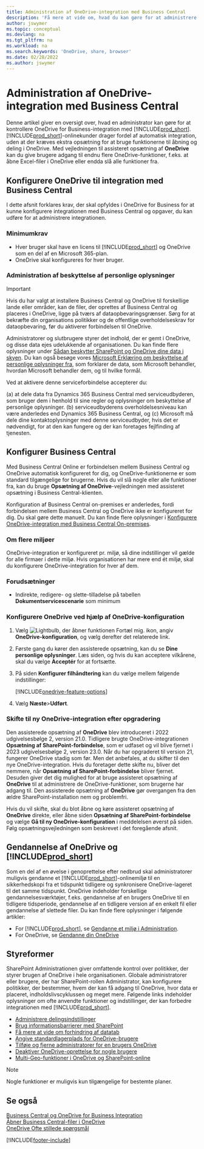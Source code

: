 ```yaml
---
title: Administration af OneDrive-integration med Business Central
description: 'Få mere at vide om, hvad du kan gøre for at administrere en integration mellem Business Central og OneDrive for Business.'
author: jswymer
ms.topic: conceptual
ms.devlang: na
ms.tgt_pltfrm: na
ms.workload: na
ms.search.keywords: 'OneDrive, share, browser'
ms.date: 02/28/2022
ms.author: jswymer
---
```

# <a name="managing-onedrive-integration-with-business-central"></a><a name="managing-onedrive-integration-with-business-central"></a><a name="managing-onedrive-integration-with-business-central"></a>Administration af OneDrive-integration med Business Central

Denne artikel giver en oversigt over, hvad en administrator kan gøre for at kontrollere OneDrive for Business-integration med [!INCLUDE[prod_short](includes/prod_short.md)]. [!INCLUDE[prod_short](includes/prod_short.md)]-onlinekunder drager fordel af automatisk integration, uden at der kræves ekstra opsætning for at bruge funktionerne til åbning og deling i OneDrive. Med vejledningen til assisteret opsætning af **OneDrive** kan du give brugere adgang til endnu flere OneDrive-funktioner, f.eks. at åbne Excel-filer i OneDrive eller endda slå alle funktioner fra.  

## <a name="configure-onedrive-for-integration-with-business-central"></a><a name="configure-onedrive-for-integration-with-business-central"></a><a name="configure-onedrive-for-integration-with-business-central"></a>Konfigurere OneDrive til integration med Business Central

I dette afsnit forklares krav, der skal opfyldes i OneDrive for Business for at kunne konfigurere integrationen med Business Central og opgaver, du kan udføre for at administrere integrationen.

### <a name="minimum-requirements"></a><a name="minimum-requirements"></a><a name="minimum-requirements"></a>Minimumkrav

* Hver bruger skal have en licens til [!INCLUDE[prod_short](includes/prod_short.md)] og OneDrive som en del af en Microsoft 365-plan.
* OneDrive skal konfigureres for hver bruger.

### <a name="managing-privacy"></a><a name="managing-privacy"></a><a name="managing-privacy"></a>Administration af beskyttelse af personlige oplysninger

> [!IMPORTANT]
> Hvis du har valgt at installere Business Central og OneDrive til forskellige lande eller områder, kan de filer, der oprettes af Business Central og placeres i OneDrive, ligge på tværs af dataopbevaringsgrænser. Sørg for at bekræfte din organisations politikker og de offentlige overholdelseskrav for dataopbevaring, før du aktiverer forbindelsen til OneDrive.

Administratorer og slutbrugere styrer det indhold, der er gemt i OneDrive, og disse data ejes udelukkende af organisationen. Du kan finde flere oplysninger under [Sådan beskytter SharePoint og OneDrive dine data i skyen](/sharepoint/safeguarding-your-data). Du kan også besøge vores [Microsoft Erklæring om beskyttelse af personlige oplysninger fra](https://privacy.microsoft.com/en-us/privacystatement), som forklarer de data, som Microsoft behandler, hvordan Microsoft behandler dem, og til hvilke formål.

Ved at aktivere denne serviceforbindelse accepterer du:

(a) at dele data fra Dynamics 365 Business Central med serviceudbyderen, som bruger dem i henhold til sine regler og oplysninger om beskyttelse af personlige oplysninger. (b) serviceudbyderens overholdelsesniveau kan være anderledes end Dynamics 365 Business Central, og (c) Microsoft må dele dine kontaktoplysninger med denne serviceudbyder, hvis det er nødvendigt, for at den kan fungere og der kan foretages fejlfinding af tjenesten.

## <a name="configure-business-central"></a><a name="configure-business-central"></a><a name="configure-business-central"></a>Konfigurer Business Central

Med Business Central Online er forbindelsen mellem Business Central og OneDrive automatisk konfigureret for dig, og OneDrive-funktionerne er som standard tilgængelige for brugerne. Hvis du vil slå nogle eller alle funktioner fra, kan du bruge **Opsætning af OneDrive**-vejledningen med assisteret opsætning i Business Central-klienten.

Konfiguration af Business Central on-premises er anderledes, fordi forbindelsen mellem Business Central og OneDrive ikke er konfigureret for dig. Du skal gøre dette manuelt. Du kan finde flere oplysninger i [Konfigurere OneDrive-integration med Business Central On-premises](admin-onedrive-integration-onpremises.md).

### <a name="about-multiple-environments"></a><a name="about-multiple-environments"></a><a name="about-multiple-environments"></a>Om flere miljøer

OneDrive-integration er konfigureret pr. miljø, så dine indstillinger vil gælde for alle firmaer i dette miljø. Hvis organisationen har mere end ét miljø, skal du konfigurere OneDrive-integration for hver af dem.

### <a name="prerequisites"></a><a name="prerequisites"></a><a name="prerequisites"></a>Forudsætninger

- Indirekte, redigere- og slette-tilladelse på tabellen **Dokumentservicescenarie** som minimum

### <a name="configure-onedrive-using-onedrive-setup"></a><a name="configure-onedrive-using-onedrive-setup"></a><a name="configure-onedrive-using-onedrive-setup"></a>Konfigurere OneDrive ved hjælp af OneDrive-konfiguration

1. Vælg ![Lightbulb, der åbner funktionen Fortæl mig.](media/ui-search/search_small.png "Fortæl mig, hvad du vil foretage dig") ikon, angiv **OneDrive-konfiguration**, og vælg derefter det relaterede link. 
2. Første gang du kører den assisterede opsætning, kan du se **Dine personlige oplysninger**. Læs siden, og hvis du kan acceptere vilkårene, skal du vælge **Acceptér** for at fortsætte.
3. På siden **Konfigurer filhåndtering** kan du vælge mellem følgende indstillinger:

   [!INCLUDE[onedrive-feature-options](includes/onedrive-feature-options.md)]
4. Vælg **Næste**>**Udført**.

### <a name="switching-to-new-onedrive-integration-after-upgrade"></a><a name="switching-to-new-onedrive-integration-after-upgrade"></a><a name="switching-to-new-onedrive-integration-after-upgrade"></a>Skifte til ny OneDrive-integration efter opgradering

Den assisterede opsætning af **OneDrive** blev introduceret i 2022 udgivelsesbølge 2, version 21.0. Tidligere brugte OneDrive-integrationen **Opsætning af SharePoint-forbindelse**, som er udfaset og vil blive fjernet i 2023 udgivelsesbølge 2, version 23.0. Når du har opgraderet til version 21, fungerer OneDrive stadig som før. Men det anbefales, at du skifter til den nye OneDrive-integration. Hvis du foretager dette skifte nu, bliver det nemmere, når **Opsætning af SharePoint-forbindelse** bliver fjernet. Desuden giver det dig mulighed for at bruge assisteret opsætning af **OneDrive** til at administrere de OneDrive-funktioner, som brugerne har adgang til. Den assisterede opsætning af **OneDrive** gør overgangen fra den ældre SharePoint-installation nem og problemfri.

Hvis du vil skifte, skal du blot åbne og køre assisteret opsætning af **OneDrive** direkte, eller åbne siden **Opsætning af SharePoint-forbindelse** og vælge **Gå til ny OneDrive-konfiguration** i meddelelsen øverst på siden. Følg opsætningsvejledningen som beskrevet i det foregående afsnit.

## <a name="restoring-onedrive-and-"></a><a name="restoring-onedrive-and-"></a><a name="restoring-onedrive-and-"></a>Gendannelse af OneDrive og [!INCLUDE[prod_short](includes/prod_short.md)]

Som en del af en øvelse i genoprettelse efter nedbrud skal administratorer muligvis gendanne et [!INCLUDE[prod_short](includes/prod_short.md)]-onlinemiljø til en sikkerhedskopi fra et tidspunkt tidligere og synkronisere OneDrive-lageret til det samme tidspunkt. OneDrive indeholder forskellige gendannelsesværktøjer, f.eks. gendannelse af en brugers OneDrive til en tidligere tidsperiode, gendannelse af en tidligere version af en enkelt fil eller gendannelse af slettede filer. Du kan finde flere oplysninger i følgende artikler:

* For [!INCLUDE[prod_short](includes/prod_short.md)], se [Gendanne et miljø i Administration](/dynamics365/business-central/dev-itpro/administration/tenant-admin-center-backup-restore).
* For OneDrive, se [Gendanne din OneDrive](https://support.microsoft.com/en-us/office/restore-your-onedrive-fa231298-759d-41cf-bcd0-25ac53eb8a15?ui=en-us&rs=en-us&ad=us)

## <a name="governance"></a><a name="governance"></a><a name="governance"></a>Styreformer

SharePoint Administrationen giver omfattende kontrol over politikker, der styrer brugen af OneDrive i hele organisationen. Globale administratorer eller brugere, der har SharePoint-rollen Administrator, kan konfigurere politikker, der bestemmer, hvem der kan få adgang til OneDrive, hvor data er placeret, indholdslivscyklussen og meget mere. Følgende links indeholder oplysninger om ofte anvendte funktioner og indstillinger, der kan forbedre integrationen med [!INCLUDE[prod_short](includes/prod_short.md)]. 

* [Administrere delingsindstillinger](/sharepoint/turn-external-sharing-on-or-off)
* [Brug informationsbarrierer med SharePoint](/sharepoint/information-barriers)
* [Få mere at vide om forhindring af datatab](/microsoft-365/compliance/dlp-learn-about-dlp)
* [Angive standardlagerplads for OneDrive-brugere](/onedrive/set-default-storage-space)
* [Tilføje og fjerne administratorer for en brugers OneDrive](/sharepoint/manage-user-profiles#add-and-remove-admins-for-a-users-onedrive)
* [Deaktiver OneDrive-oprettelse for nogle brugere](/sharepoint/manage-user-profiles#disable-onedrive-creation-for-some-users)
* [Multi-Geo-funktioner i OneDrive og SharePoint-online](/microsoft-365/enterprise/multi-geo-capabilities-in-onedrive-and-sharepoint-online-in-microsoft-365)

> [!NOTE]
> Nogle funktioner er muligvis kun tilgængelige for bestemte planer.

## <a name="see-also"></a><a name="see-also"></a><a name="see-also"></a>Se også

[Business Central og OneDrive for Business Integration](across-onedrive-overview.md)  
[Åbner Business Central-filer i OneDrive](across-share-onedrive.md)  
[OneDrive Ofte stillede spørgsmål](admin-onedrive-faq.md)  

[!INCLUDE[footer-include](includes/footer-banner.md)]
